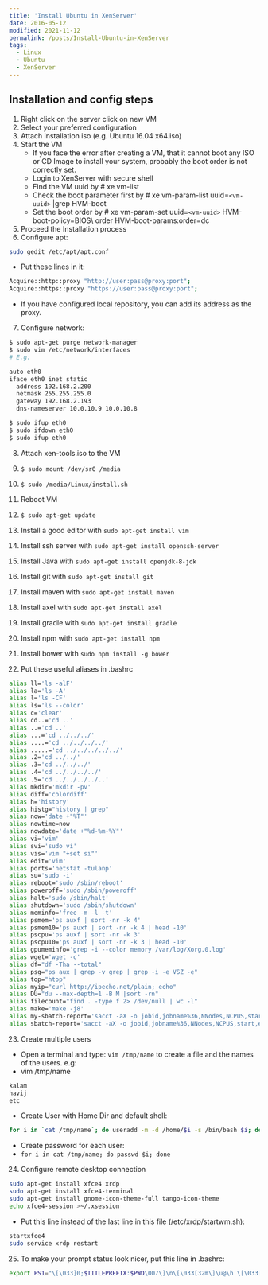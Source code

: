 ```yaml
---
title: 'Install Ubuntu in XenServer'
date: 2016-05-12
modified: 2021-11-12
permalink: /posts/Install-Ubuntu-in-XenServer
tags:
  - Linux
  - Ubuntu
  - XenServer
---
```


## Installation and config steps

1. Right click on the server click on new VM
2. Select your preferred configuration
3. Attach installation iso (e.g. Ubuntu 16.04 x64.iso)
4. Start the VM
   - If you face the error after creating a VM, that it cannot boot any ISO or CD Image to install your system, probably the boot order is not correctly set.
   - Login to XenServer with secure shell
   - Find the VM uuid by # xe vm-list
   - Check the boot parameter first by # xe vm-param-list uuid=`<vm-uuid>` |grep HVM-boot
   - Set the boot order by # xe vm-param-set uuid=`<vm-uuid>` HVM-boot-policy=BIOS\ order HVM-boot-params:order=dc
5. Proceed the Installation process
6. Configure apt:

```bash
sudo gedit /etc/apt/apt.conf
```

- Put these lines in it:

```bash
Acquire::http::proxy "http://user:pass@proxy:port";
Acquire::https::proxy "https://user:pass@proxy:port";
```

- If you have configured local repository, you can add its address as the proxy.

7. Configure network:

```bash
$ sudo apt-get purge network-manager
$ sudo vim /etc/network/interfaces
# E.g.

auto eth0
iface eth0 inet static
  address 192.168.2.200
  netmask 255.255.255.0
  gateway 192.168.2.193
  dns-nameserver 10.0.10.9 10.0.10.8

$ sudo ifup eth0
$ sudo ifdown eth0
$ sudo ifup eth0
```

8. Attach xen-tools.iso to the VM

9. `$ sudo mount /dev/sr0 /media`

10. `$ sudo /media/Linux/install.sh`

11. Reboot VM

12. `$ sudo apt-get update`

13. Install a good editor with `sudo apt-get install vim`

14. Install ssh server with `sudo apt-get install openssh-server`

15. Install Java with `sudo apt-get install openjdk-8-jdk`

16. Install git with `sudo apt-get install git`

17. Install maven with `sudo apt-get install maven`

18. Install axel with `sudo apt-get install axel`

19. Install gradle with `sudo apt-get install gradle`

20. Install npm with `sudo apt-get install npm`

21. Install bower with `sudo npm install -g bower`

22. Put these useful aliases in .bashrc

```bash
alias ll='ls -alF'
alias la='ls -A'
alias l='ls -CF'
alias ls='ls --color'
alias c='clear'
alias cd..='cd ..'
alias ..='cd ..'
alias ...='cd ../../../'
alias ....='cd ../../../../'
alias .....='cd ../../../../../'
alias .2='cd ../../'
alias .3='cd ../../../'
alias .4='cd ../../../../'
alias .5='cd ../../../../..'
alias mkdir='mkdir -pv'
alias diff='colordiff'
alias h='history'
alias histg="history | grep"
alias now='date +"%T"'
alias nowtime=now
alias nowdate='date +"%d-%m-%Y"'
alias vi='vim'
alias svi='sudo vi'
alias vis='vim "+set si"'
alias edit='vim'
alias ports='netstat -tulanp'
alias su='sudo -i'
alias reboot='sudo /sbin/reboot'
alias poweroff='sudo /sbin/poweroff'
alias halt='sudo /sbin/halt'
alias shutdown='sudo /sbin/shutdown'
alias meminfo='free -m -l -t'
alias psmem='ps auxf | sort -nr -k 4'
alias psmem10='ps auxf | sort -nr -k 4 | head -10'
alias pscpu='ps auxf | sort -nr -k 3'
alias pscpu10='ps auxf | sort -nr -k 3 | head -10'
alias gpumeminfo='grep -i --color memory /var/log/Xorg.0.log'
alias wget='wget -c'
alias df="df -Tha --total"
alias psg="ps aux | grep -v grep | grep -i -e VSZ -e"
alias top="htop"
alias myip="curl http://ipecho.net/plain; echo"
alias DU="du --max-depth=1 -B M |sort -rn"
alias filecount="find . -type f 2> /dev/null | wc -l"
alias make='make -j8'
alias my-sbatch-report='sacct -aX -o jobid,jobname%36,NNodes,NCPUS,start,elapsed,state -u sojoodi'
alias sbatch-report='sacct -aX -o jobid,jobname%36,NNodes,NCPUS,start,elapsed,state'
```

23. Create multiple users

- Open a terminal and type: `vim /tmp/name` to create a file and the names of the users. e.g:
- vim /tmp/name

```bash
kalam
havij
etc
```

- Create User with Home Dir and default shell:

```bash
for i in `cat /tmp/name`; do useradd -m -d /home/$i -s /bin/bash $i; done
```

- Create password for each user:
- `for i in cat /tmp/name; do passwd $i; done`

24. Configure remote desktop connection

```bash
sudo apt-get install xfce4 xrdp
sudo apt-get install xfce4-terminal
sudo apt-get install gnome-icon-theme-full tango-icon-theme
echo xfce4-session >~/.xsession
```

- Put this line instead of the last line in this file (/etc/xrdp/startwm.sh):

```bash
startxfce4
sudo service xrdp restart
```

25. To make your prompt status look nicer, put this line in .bashrc:

```bash
export PS1="\[\033]0;$TITLEPREFIX:$PWD\007\]\n\[\033[32m\]\u@\h \[\033[35m\]$MSYSTEM \[\033[33m\]\w\[\033[36m\]\[\033[0m\]\n$ "
```
